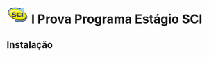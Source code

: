 # <img class="center" src="411622_318616454843880_121779106_o.png"  width="50" height="40">   I Prova Programa Estágio SCI
                                  
## Instalação

